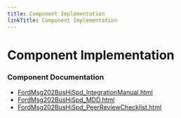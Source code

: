 ```yaml
---
title: Component Implementation
linkTitle: Component Implementation
---
```


# Component Implementation
### Component Documentation

- [FordMsg202BusHiSpd_IntegrationManual.html](doc/FordMsg202BusHiSpd_IntegrationManual.html)
- [FordMsg202BusHiSpd_MDD.html](doc/FordMsg202BusHiSpd_MDD.html)
- [FordMsg202BusHiSpd_PeerReviewChecklist.html](doc/FordMsg202BusHiSpd_PeerReviewChecklist.html)

